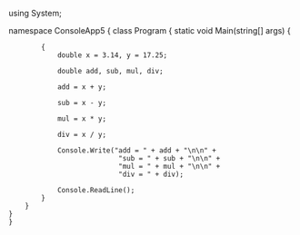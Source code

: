 using System;

namespace ConsoleApp5
{
    class Program
    {
        static void Main(string[] args)
        {

            {
                double x = 3.14, y = 17.25;

                double add, sub, mul, div;

                add = x + y;

                sub = x - y;

                mul = x * y;

                div = x / y;

                Console.Write("add = " + add + "\n\n" +
                               "sub = " + sub + "\n\n" +
                               "mul = " + mul + "\n\n" +
                               "div = " + div);

                Console.ReadLine();
            }
        }
    }
    }

